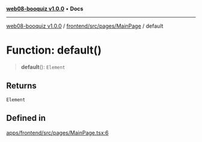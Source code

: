 [**web08-booquiz v1.0.0**](../../../../../README.md) • **Docs**

***

[web08-booquiz v1.0.0](../../../../../modules.md) / [frontend/src/pages/MainPage](../README.md) / default

# Function: default()

> **default**(): `Element`

## Returns

`Element`

## Defined in

[apps/frontend/src/pages/MainPage.tsx:6](https://github.com/boostcampwm-2024/web08-BooQuiz/blob/7476b6206e2a8c55cace72cc6ee6a8796386519f/apps/frontend/src/pages/MainPage.tsx#L6)
